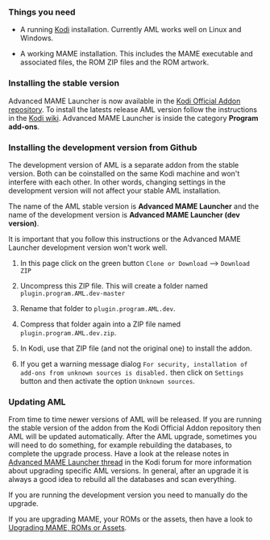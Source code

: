 ### Things you need

 * A running [Kodi](https://kodi.tv/) installation. Currently AML works well on Linux and Windows.

 * A working MAME installation. This includes the MAME executable and associated files, the ROM ZIP files and the ROM artwork.

### Installing the stable version

Advanced MAME Launcher is now available in the
[Kodi Official Addon repository](https://kodi.tv/addon/plugins-program-add-ons/advanced-mame-launcher-0).
To install the latests release AML version follow the instructions in the
[Kodi wiki](https://kodi.wiki/view/Add-on_manager). Advanced MAME Launcher is inside the
category **Program add-ons**.

### Installing the development version from Github

The development version of AML is a separate addon from the stable version. Both can be
coinstalled on the same Kodi machine and won't interfere with each other. In other words,
changing settings in the development version will not affect your stable AML installation.

The name of the AML stable version is **Advanced MAME Launcher** and the name of the
development version is **Advanced MAME Launcher (dev version)**.

It is important that you follow this instructions or the Advanced MAME Launcher development
version won't work well.

  1) In this page click on the green button `Clone or Download` --> `Download ZIP`

  2) Uncompress this ZIP file. This will create a folder named `plugin.program.AML.dev-master`

  3) Rename that folder to `plugin.program.AML.dev`.

  4) Compress that folder again into a ZIP file named `plugin.program.AML.dev.zip`.

  5) In Kodi, use that ZIP file (and not the original one) to install the addon.

  6) If you get a warning message dialog `For security, installation of add-ons from
     unknown sources is disabled.` then click on `Settings` button and then activate
     the option `Unknown sources`.

### Updating AML

From time to time newer versions of AML will be released. If you are running the stable version of the addon from the Kodi Official Addon repository then AML will be updated automatically. After the AML upgrade, sometimes you will need to do something, for example rebuilding the databases, to complete the upgrade process. Have a look at the release notes in [Advanced MAME Launcher thread](https://forum.kodi.tv/showthread.php?tid=304186) in the Kodi forum for more information about upgrading specific AML versions. In general, after an upgrade it is always a good idea to rebuild all the databases and scan everything.

If you are running the development version you need to manually do the upgrade.

If you are upgrading MAME, your ROMs or the assets, then have a look to [Upgrading MAME, ROMs or Assets](Upgrading-MAME,-ROMs-or-Assets).
